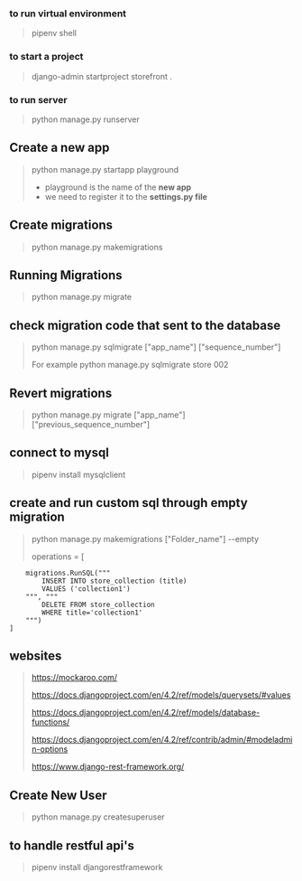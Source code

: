 ### to run virtual environment

> pipenv shell

<!-- ### to run a command inside virtual environment

> pipenv run -->

### to start a project

> django-admin startproject storefront .

### to run server

> python manage.py runserver

## Create a new app

> python manage.py startapp playground
>
> - playground is the name of the **new app**
> - we need to register it to the **settings.py file**

## Create migrations

> python manage.py makemigrations

## Running Migrations

> python manage.py migrate

## check migration code that sent to the database

> python manage.py sqlmigrate ["app_name"] ["sequence_number"]
>
> For example python manage.py sqlmigrate store 002

## Revert migrations

> python manage.py migrate ["app_name"] ["previous_sequence_number"]

## connect to mysql

> pipenv install mysqlclient

## create and run custom sql through empty migration

> python manage.py makemigrations ["Folder_name"] --empty
>
> operations = [

        migrations.RunSQL("""
            INSERT INTO store_collection (title)
            VALUES ('collection1')
        """, """
            DELETE FROM store_collection
            WHERE title='collection1'
        """)
    ]

>

## websites

> https://mockaroo.com/
>
> https://docs.djangoproject.com/en/4.2/ref/models/querysets/#values
>
> https://docs.djangoproject.com/en/4.2/ref/models/database-functions/
>
> https://docs.djangoproject.com/en/4.2/ref/contrib/admin/#modeladmin-options
>
> https://www.django-rest-framework.org/

## Create New User

> python manage.py createsuperuser

## to handle restful api's

> pipenv install djangorestframework
